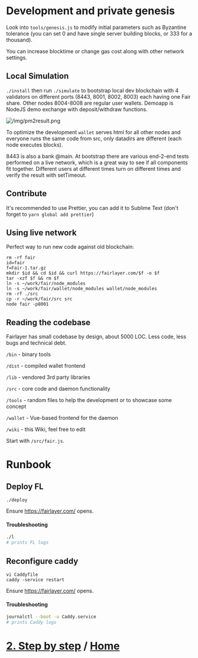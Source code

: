 # Development and private genesis

Look into `tools/genesis.js` to modify initial parameters such as Byzantine tolerance (you can set 0 and have single server building blocks, or 333 for a thousand).

You can increase blocktime or change gas cost along with other network settings.

## Local Simulation

`./install` then run `./simulate` to bootstrap local dev blockchain with 4 validators on different ports (8443, 8001, 8002, 8003) each having one Fair share. Other nodes 8004-8008 are regular user wallets. Demoapp is NodeJS demo exchange with deposit/withdraw functions.

![/img/pm2result.png](/img/pm2result.png)

To optimize the development `wallet` serves html for all other nodes and everyone runs the same code from src, only datadirs are different (each node executes blocks).

8443 is also a bank @main. At bootstrap there are various end-2-end tests performed on a live network, which is a great way to see if all components fit together. Different users at different times turn on different times and verify the result with setTimeout.

## Contribute

It's recommended to use Prettier, you can add it to Sublime Text (don't forget to `yarn global add prettier`)

## Using live network

Perfect way to run new code against old blockchain:

```
rm -rf fair
id=fair
f=Fair-1.tar.gz
mkdir $id && cd $id && curl https://fairlayer.com/$f -o $f
tar -xzf $f && rm $f
ln -s ~/work/fair/node_modules
ln -s ~/work/fair/wallet/node_modules wallet/node_modules
rm -rf ./src
cp -r ~/work/fair/src src
node fair -p8001
```

## Reading the codebase

Fairlayer has small codebase by design, about 5000 LOC. Less code, less bugs and technical debt.

`/bin` - binary tools

`/dist` - compiled wallet frontend

`/lib` - vendored 3rd party libraries

`/src` - core code and daemon functionality

`/tools` - random files to help the development or to showcase some concept

`/wallet` - Vue-based frontend for the daemon

`/wiki` - this Wiki, feel free to edit

Start with `/src/fair.js`.

# Runbook

## Deploy FL

```
./deploy
```

Ensure https://fairlayer.com/ opens.

#### Troubleshooting

```sh
./l
# prints FL logs
```

## Reconfigure caddy

```
vi Caddyfile
caddy -service restart
```

Ensure https://fairlayer.com/ opens.

#### Troubleshooting

```sh
journalctl --boot -u Caddy.service
# prints Caddy logs
```

# [2. Step by step](/11_step_by_step.md) / [Home](/README.md)
